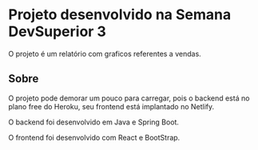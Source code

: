 # Projeto desenvolvido na Semana DevSuperior 3


O projeto é um relatório com graficos referentes a vendas.

## Sobre
O projeto pode demorar um pouco para carregar, pois o backend está no plano free do Heroku, seu frontend está implantado no Netlify.

O backend foi desenvolvido em Java e Spring Boot.

O frontend foi desenvolvido com React e BootStrap.